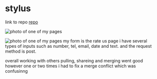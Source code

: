 # stylus

link to repo
[repo](https://github.com/NotABotDaniel/OffThePike)

![photo of one of my pages](index)

![photo of one of my pages](rate-us)
my form is the rate us page i have several types of inputs such as number, tel, email, date and text. and the request method is post. 

overall working with others pulling, shareing and merging went good however one or two times i had to fix a merge conflict which was confusinng  
